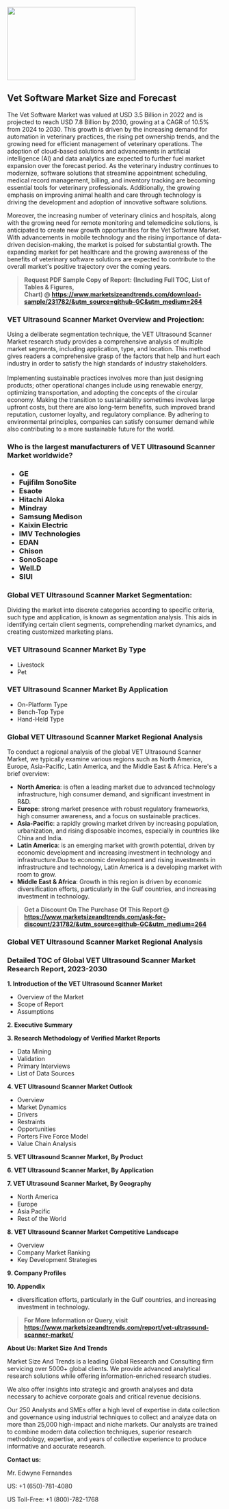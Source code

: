 <p><img class="alignnone size-medium wp-image-20088" src="https://ffe5etoiles.com/wp-content/uploads/2024/12/MST1-300x171.png" alt="" width="300" height="171" /></p><h2>Vet Software Market Size and Forecast</h2><p>The Vet Software Market was valued at USD 3.5 Billion in 2022 and is projected to reach USD 7.8 Billion by 2030, growing at a CAGR of 10.5% from 2024 to 2030. This growth is driven by the increasing demand for automation in veterinary practices, the rising pet ownership trends, and the growing need for efficient management of veterinary operations. The adoption of cloud-based solutions and advancements in artificial intelligence (AI) and data analytics are expected to further fuel market expansion over the forecast period. As the veterinary industry continues to modernize, software solutions that streamline appointment scheduling, medical record management, billing, and inventory tracking are becoming essential tools for veterinary professionals. Additionally, the growing emphasis on improving animal health and care through technology is driving the development and adoption of innovative software solutions.</p><p>Moreover, the increasing number of veterinary clinics and hospitals, along with the growing need for remote monitoring and telemedicine solutions, is anticipated to create new growth opportunities for the Vet Software Market. With advancements in mobile technology and the rising importance of data-driven decision-making, the market is poised for substantial growth. The expanding market for pet healthcare and the growing awareness of the benefits of veterinary software solutions are expected to contribute to the overall market's positive trajectory over the coming years.</p></p><blockquote id="" class=""><strong>Request PDF Sample Copy of Report: (Including Full TOC, List of Tables &amp; Figures, Chart)&nbsp;@&nbsp;<strong><a href="https://www.marketsizeandtrends.com/download-sample/231782/&utm_source=github-GC&utm_medium=264" target="_blank">https://www.marketsizeandtrends.com/download-sample/231782/&utm_source=github-GC&utm_medium=264</a></strong></strong></blockquote><h3 id="" class="">VET Ultrasound Scanner Market&nbsp;Overview and Projection:</h3><p id="" class="">Using a deliberate segmentation technique, the VET Ultrasound Scanner Market research study provides a comprehensive analysis of multiple market segments, including application, type, and location. This method gives readers a comprehensive grasp of the factors that help and hurt each industry in order to satisfy the high standards of industry stakeholders. <br /> <br />Implementing sustainable practices involves more than just designing products; other operational changes include using renewable energy, optimizing transportation, and adopting the concepts of the circular economy. Making the transition to sustainability sometimes involves large upfront costs, but there are also long-term benefits, such improved brand reputation, customer loyalty, and regulatory compliance. By adhering to environmental principles, companies can satisfy consumer demand while also contributing to a more sustainable future for the world.</p><h3 id="" class="">Who is the largest manufacturers of&nbsp;VET Ultrasound Scanner Market worldwide?</h3><h3 class=""><p><ul><li>GE </li><li> Fujifilm SonoSite </li><li> Esaote </li><li> Hitachi Aloka </li><li> Mindray </li><li> Samsung Medison </li><li> Kaixin Electric </li><li> IMV Technologies </li><li> EDAN </li><li> Chison </li><li> SonoScape </li><li> Well.D </li><li> SIUI</li></ul></p></h3><h3 id="" class="">Global&nbsp;VET Ultrasound Scanner Market Segmentation:</h3><p id="" class="">Dividing the market into discrete categories according to specific criteria, such type and application, is known as segmentation analysis. This aids in identifying certain client segments, comprehending market dynamics, and creating customized marketing plans.</p><h3 id="" class="">VET Ultrasound Scanner Market&nbsp;By Type</h3><p><p><ul><li>Livestock</li><li> Pet</p></li></ul></p></p><h3 id="" class="">VET Ultrasound Scanner Market&nbsp;By Application</h3><p class=""><p><ul><li>On-Platform Type</li><li> Bench-Top Type</li><li> Hand-Held Type</li></ul></p></p><h3 id="" class="">Global VET Ultrasound Scanner Market Regional Analysis</h3><p id="" class="">To conduct a regional analysis of the global VET Ultrasound Scanner Market, we typically examine various regions such as North America, Europe, Asia-Pacific, Latin America, and the Middle East &amp; Africa. Here's a brief overview:</p><ul><li><strong>North America</strong>: is often a leading market due to advanced technology infrastructure, high consumer demand, and significant investment in R&amp;D.</li><li><strong>Europe</strong>: strong market presence with robust regulatory frameworks, high consumer awareness, and a focus on sustainable practices.</li><li><strong>Asia-Pacific</strong>: a rapidly growing market driven by increasing population, urbanization, and rising disposable incomes, especially in countries like China and India.</li><li><strong>Latin America</strong>: is an emerging market with growth potential, driven by economic development and increasing investment in technology and infrastructure.Due to economic development and rising investments in infrastructure and technology, Latin America is a developing market with room to grow.</li><li><strong>Middle East &amp; Africa</strong>: Growth in this region is driven by economic diversification efforts, particularly in the Gulf countries, and increasing investment in technology.</li></ul><blockquote id="" class=""><strong>Get a Discount On The Purchase Of This Report @ <strong><a href="https://www.marketsizeandtrends.com/ask-for-discount/231782/&utm_source=github-GC&utm_medium=264" target="_blank">https://www.marketsizeandtrends.com/ask-for-discount/231782/&utm_source=github-GC&utm_medium=264</a></strong></strong></blockquote><h3 id="" class="">Global VET Ultrasound Scanner Market Regional Analysis</h3><h3 id="" class="">Detailed TOC of Global VET Ultrasound Scanner Market Research Report, 2023-2030</h3><p id="" class=""><strong>1. Introduction of the VET Ultrasound Scanner Market</strong></p><ul><li>Overview of the Market</li><li>Scope of Report</li><li>Assumptions</li></ul><p id="" class=""><strong>2. Executive Summary</strong></p><p id="" class=""><strong>3. Research Methodology of Verified Market Reports</strong></p><ul><li>Data Mining</li><li>Validation</li><li>Primary Interviews</li><li>List of Data Sources</li></ul><p id="" class=""><strong>4. VET Ultrasound Scanner Market Outlook</strong></p><ul><li>Overview</li><li>Market Dynamics</li><li>Drivers</li><li>Restraints</li><li>Opportunities</li><li>Porters Five Force Model</li><li>Value Chain Analysis</li></ul><p id="" class=""><strong>5. VET Ultrasound Scanner Market, By Product</strong></p><p id="" class=""><strong>6. VET Ultrasound Scanner Market, By Application</strong></p><p id="" class=""><strong>7. VET Ultrasound Scanner Market, By Geography</strong></p><ul><li>North America</li><li>Europe</li><li>Asia Pacific</li><li>Rest of the World</li></ul><p id="" class=""><strong>8. VET Ultrasound Scanner Market Competitive Landscape</strong></p><ul><li>Overview</li><li>Company Market Ranking</li><li>Key Development Strategies</li></ul><p id="" class=""><strong>9. Company Profiles</strong></p><p id="" class=""><strong>10. Appendix</strong></p><ul><li>diversification efforts, particularly in the Gulf countries, and increasing investment in technology.</li></ul><blockquote id="" class=""><strong>For More Information or Query, visit <strong><strong><a href="https://www.marketsizeandtrends.com/report/vet-ultrasound-scanner-market/" target="_blank">https://www.marketsizeandtrends.com/report/vet-ultrasound-scanner-market/</a></strong></strong></strong></blockquote><p id="" class=""><strong>About Us: Market Size And Trends</strong></p><p id="" class="">Market Size And Trends is a leading Global Research and Consulting firm servicing over 5000+ global clients. We provide advanced analytical research solutions while offering information-enriched research studies.</p><p id="" class="">We also offer insights into strategic and growth analyses and data necessary to achieve corporate goals and critical revenue decisions.</p><p id="" class="">Our 250 Analysts and SMEs offer a high level of expertise in data collection and governance using industrial techniques to collect and analyze data on more than 25,000 high-impact and niche markets. Our analysts are trained to combine modern data collection techniques, superior research methodology, expertise, and years of collective experience to produce informative and accurate research.</p><p id="" class=""><strong>Contact us:</strong></p><p id="" class="">Mr. Edwyne Fernandes</p><p id="" class="">US: +1 (650)-781-4080</p><p id="" class="">US Toll-Free: +1 (800)-782-1768</p>
